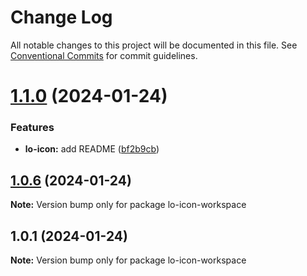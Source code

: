 # Change Log

All notable changes to this project will be documented in this file.
See [Conventional Commits](https://conventionalcommits.org) for commit guidelines.

# [1.1.0](https://github.com/lokesh-coder/lo-icon/compare/v1.0.6...v1.1.0) (2024-01-24)

### Features

* **lo-icon:** add README ([bf2b9cb](https://github.com/lokesh-coder/lo-icon/commit/bf2b9cb48b5890c59fdb7f4cd75270b775b180ed))

## [1.0.6](https://github.com/lokesh-coder/lo-icon/compare/v1.0.1...v1.0.6) (2024-01-24)

**Note:** Version bump only for package lo-icon-workspace

## 1.0.1 (2024-01-24)

**Note:** Version bump only for package lo-icon-workspace
